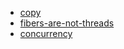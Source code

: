 - [copy](https://typelevel.org/cats-effect/tutorial/tutorial.html)
- [fibers-are-not-threads](https://typelevel.org/cats-effect/tutorial/tutorial.html#fibers-are-not-threads)
- [concurrency](https://typelevel.org/cats-effect/concurrency/semaphore.html)
